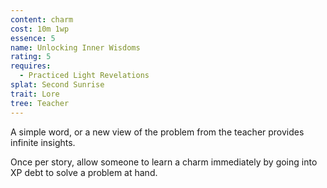 ```yaml
---
content: charm
cost: 10m 1wp
essence: 5
name: Unlocking Inner Wisdoms
rating: 5
requires:
  - Practiced Light Revelations
splat: Second Sunrise
trait: Lore
tree: Teacher
---
```


A simple word, or a new view of the problem from the teacher provides infinite insights.

Once per story, allow someone to learn a charm immediately by going into XP debt to solve a problem at hand.
